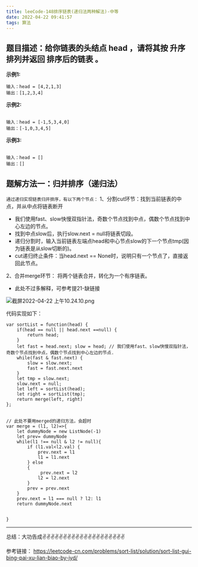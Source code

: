 ```yaml
---
title: leeCode-148排序链表(递归法两种解法)-中等
date: 2022-04-22 09:41:57
tags: 算法
---
```


<meta name="referrer" content="no-referrer"/>

## 题目描述：给你链表的头结点 head ，请将其按 升序 排列并返回 排序后的链表 。

**示例1:**


```
输入：head = [4,2,1,3]
输出：[1,2,3,4]
```

**示例2:**
```

输入：head = [-1,5,3,4,0]
输出：[-1,0,3,4,5]

```

**示例3:**
```

输入：head = []
输出：[]

```

## 题解方法一：归并排序（递归法）

`通过递归实现链表归并排序，有以下两个节点：`
1、分割cut环节：找到当前链表的中点，并从中点将链表断开

* 我们使用fast、slow快慢双指针法，奇数个节点找到中点，偶数个节点找到中心左边的节点。
* 找到中点slow后，执行slow.next = null将链表切段。
* 递归分割时，输入当前链表左端点head和中心节点slow的下一个节点tmp(因为链表是从slow切断的)。
* cut递归终止条件：当head.next == None时，说明只有一个节点了，直接返回此节点。

2、合并merge环节： 将两个链表合并，转化为一个有序链表。
* 此处不过多解释，可参考提21-缺链接

![截屏2022-04-22 上午10.24.10.png](https://upload-images.jianshu.io/upload_images/11846892-b42dbe5daf321262.png?imageMogr2/auto-orient/strip%7CimageView2/2/w/1240)

代码实现如下：
```
var sortList = function(head) {
    if(head == null || head.next ==null) {
        return head;
    }
    let fast = head.next; slow = head; // 我们使用fast、slow快慢双指针法，奇数个节点找到中点，偶数个节点找到中心左边的节点.
    while(fast & fast.next) {
        slow = slow.next;
        fast = fast.next.next
    }
    let tmp = slow.next;
    slow.next = null;
    let left = sortList(head);
    let right = sortList(tmp);
    return merge(left, right)
};


// 此处不要用merged的递归方法，会超时
var merge = (l1, l2)=>{
    let dummyNode = new ListNode(-1)
    let prev= dummyNode
    while(l1 !== null & l2 != null){
        if (l1.val<l2.val) {
            prev.next = l1
            l1 = l1.next
        } else
        {
             prev.next = l2
            l2 = l2.next
        }
        prev = prev.next
    }
    prev.next = l1 === null ? l2: l1
    return dummyNode.next
    
    
}
```

 ---
总结：大功告成✌️✌️✌️✌️✌️✌️✌️✌️✌️✌️✌️✌️✌️✌️✌️✌️✌️✌️✌️✌️

参考链接：
https://leetcode-cn.com/problems/sort-list/solution/sort-list-gui-bing-pai-xu-lian-biao-by-jyd/
